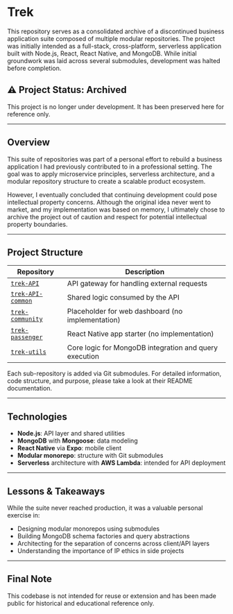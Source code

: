# Trek

This repository serves as a consolidated archive of a discontinued business application suite composed of multiple modular repositories. The project was initially intended as a full-stack, cross-platform, serverless application built with Node.js, React, React Native, and MongoDB. While initial groundwork was laid across several submodules, development was halted before completion.

## ⚠️ Project Status: Archived

This project is no longer under development. It has been preserved here for reference only.

---

## Overview

This suite of repositories was part of a personal effort to rebuild a business application I had previously contributed to in a professional setting. The goal was to apply microservice principles, serverless architecture, and a modular repository structure to create a scalable product ecosystem.

However, I eventually concluded that continuing development could pose intellectual property concerns. Although the original idea never went to market, and my implementation was based on memory, I ultimately chose to archive the project out of caution and respect for potential intellectual property boundaries.

---

## Project Structure

| Repository   | Description |
|--------------|-------------|
| [`trek-API`](https://github.com/Chain52/trek-API) | API gateway for handling external requests |
| [`trek-API-common`](https://github.com/Chain52/trek-API-common) | Shared logic consumed by the API |
| [`trek-community`](https://github.com/Chain52/trek-community) | Placeholder for web dashboard (no implementation) |
| [`trek-passenger`](https://github.com/Chain52/trek-passenger) | React Native app starter (no implementation) |
| [`trek-utils`](https://github.com/Chain52/trek-utils) | Core logic for MongoDB integration and query execution |

Each sub-repository is added via Git submodules. For detailed information, code structure, and purpose, please take a look at their README documentation.

---

## Technologies

- **Node.js**: API layer and shared utilities
- **MongoDB** with **Mongoose**: data modeling
- **React Native** via **Expo**: mobile client
- **Modular monorepo**: structure with Git submodules
- **Serverless** architecture with **AWS Lambda**: intended for API deployment

---

## Lessons & Takeaways

While the suite never reached production, it was a valuable personal exercise in:

- Designing modular monorepos using submodules
- Building MongoDB schema factories and query abstractions
- Architecting for the separation of concerns across client/API layers
- Understanding the importance of IP ethics in side projects

---

## Final Note

This codebase is not intended for reuse or extension and has been made public for historical and educational reference only.
